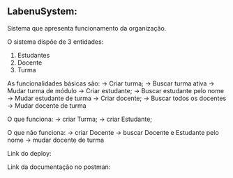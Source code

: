 ## LabenuSystem:

Sistema que apresenta funcionamento da organização.

O sistema dispõe de 3 entidades:

1. Estudantes  
2. Docente
3. Turma
    
As funcionalidades básicas são:
→ Criar turma;
    → Buscar turma ativa
    → Mudar turma de módulo
→ Criar estudante;
    → Buscar estudante pelo nome
    → Mudar estudante de turma
→ Criar docente;
    → Buscar todos os docentes
    → Mudar docente de turma


O que funciona:
→ criar Turma;
→ criar Estudante;

O que não funciona:
→ criar Docente
→ buscar Docente e Estudante pelo nome
→ mudar docente de turma

Link do deploy:

Link da documentação no postman:

